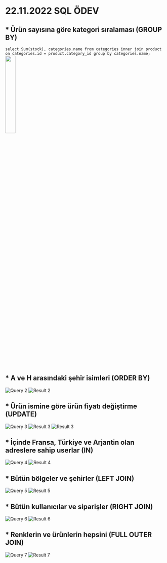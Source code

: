 # 22.11.2022 SQL ÖDEV

## * Ürün sayısına göre kategori sıralaması (GROUP BY)
`select Sum(stock), categories.name from categories
inner join product on categories.id = product.category_id
group by categories.name;`
<img src="28.11.22_SQL_Ödev/r1.png" width=25% height=25%>
## * A ve H arasındaki şehir isimleri (ORDER BY)
![Query 2](28.11.22_SQL_Ödev/q2.png)
![Result 2](28.11.22_SQL_Ödev/r2.png)
## * Ürün ismine göre ürün fiyatı değiştirme (UPDATE)
![Query 3](28.11.22_SQL_Ödev/q3.png)
![Result 3](28.11.22_SQL_Ödev/r3p1.png)
![Result 3](28.11.22_SQL_Ödev/r3p2.png)
## * İçinde Fransa, Türkiye ve Arjantin olan adreslere sahip userlar (IN)
![Query 4](28.11.22_SQL_Ödev/q4.png)
![Result 4](28.11.22_SQL_Ödev/r4.png)
## * Bütün bölgeler ve şehirler (LEFT JOIN)
![Query 5](28.11.22_SQL_Ödev/q5.png)
![Result 5](28.11.22_SQL_Ödev/r5.png)
## * Bütün kullanıcılar ve siparişler (RIGHT JOIN)
![Query 6](28.11.22_SQL_Ödev/q6.png)
![Result 6](28.11.22_SQL_Ödev/r6.png)
## * Renklerin ve ürünlerin hepsini (FULL OUTER JOIN)
![Query 7](28.11.22_SQL_Ödev/q7.png)
![Result 7](28.11.22_SQL_Ödev/r7.png)

